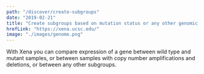 ```yaml
---
path: "/discover/create-subgroups"
date: "2019-02-21"
title: "Create subgroups based on mutation status or any other genomic data"
hrefLink: "https://xena.ucsc.edu/"
image: "./images/genome.png"
---
```


With Xena you can compare expression of a gene between wild type and mutant samples, or between samples with copy number amplifications and deletions, or between any other subgroups.
